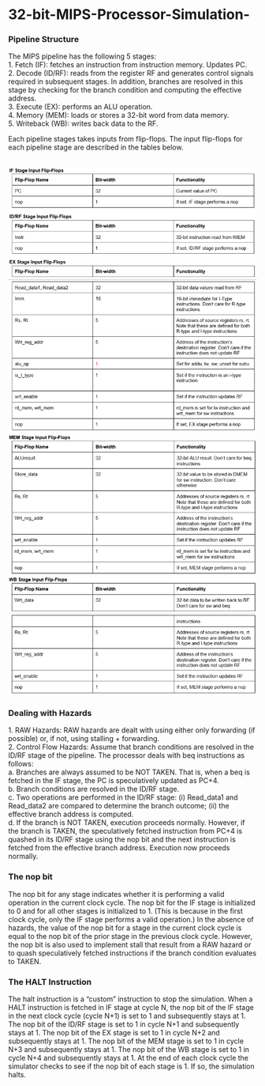 # 32-bit-MIPS-Processor-Simulation-
<h3>Pipeline Structure</h3>
The MIPS pipeline has the following 5 stages:<br/>
1. Fetch (IF): fetches an instruction from instruction memory. Updates PC.<br/>
2. Decode (ID/RF): reads from the register RF and generates control signals required in subsequent stages. In addition, branches are resolved in this stage by checking for the branch condition and computing the effective address.<br/>
3. Execute (EX): performs an ALU operation.<br/>
4. Memory (MEM): loads or stores a 32-bit word from data memory.<br/>
5. Writeback (WB): writes back data to the RF.<br/>

<p>Each pipeline stages takes inputs from flip-flops. The input flip-flops for each pipeline stage are described in the tables below.</p><br/>
<img src="1.png"><br/>
<img src="2.png"><br/>
<img src="3.png"><br/>
<img src="4.png"><br/>
<h3>Dealing with Hazards</h3>
1. RAW Hazards: RAW hazards are dealt with using either only forwarding (if possible) or, if not, using stalling + forwarding.<br/>
2. Control Flow Hazards: Assume that branch conditions are resolved in the ID/RF stage of the pipeline. The processor deals with beq instructions as follows:<br/>
a. Branches are always assumed to be NOT TAKEN. That is, when a beq is fetched in the IF stage, the PC is speculatively updated as PC+4.<br/>
b. Branch conditions are resolved in the ID/RF stage.<br/>
c. Two operations are performed in the ID/RF stage: (i) Read_data1 and Read_data2 are compared to determine the branch outcome; (ii) the effective branch address is computed.<br/>
d. If the branch is NOT TAKEN, execution proceeds normally. However, if the branch is TAKEN, the speculatively fetched instruction from PC+4 is quashed in its ID/RF stage using the nop bit and the next instruction is fetched from the effective branch address. Execution now proceeds normally.<br/>

<h3>The nop bit</h3>
The nop bit for any stage indicates whether it is performing a valid operation in the current clock cycle. The nop bit for the IF stage is initialized to 0 and for all other stages is initialized to 1. (This is because in the first clock cycle, only the IF stage performs a valid operation.)
In the absence of hazards, the value of the nop bit for a stage in the current clock cycle is equal to the nop bit of the prior stage in the previous clock cycle.
However, the nop bit is also used to implement stall that result from a RAW hazard or to quash speculatively fetched instructions if the branch condition evaluates to TAKEN.<br/>

<h3>The HALT Instruction</h3>
The halt instruction is a “custom” instruction to stop the simulation. When a HALT instruction is fetched in IF stage at cycle N, the nop bit of the IF stage in the next clock cycle (cycle N+1) is set to 1 and subsequently stays at 1. The nop bit of the ID/RF stage is set to 1 in cycle N+1 and subsequently stays at 1. The nop bit of the EX stage is set to 1 in cycle N+2 and subsequently stays at 1. The nop bit of the MEM stage is set to 1 in cycle N+3 and subsequently stays at 1. The nop bit of the WB stage is set to 1 in cycle N+4 and subsequently stays at 1.
At the end of each clock cycle the simulator checks to see if the nop bit of each stage is 1. If so, the simulation halts.